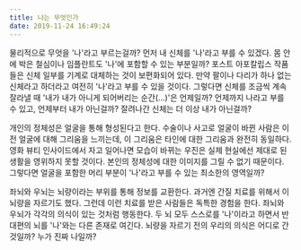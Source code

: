 ```yaml
---
title: 나는 무엇인가
date: 2019-11-24 16:49:24
---
```

물리적으로 무엇을 '나'라고 부르는걸까? 먼저 내 신체를 '나'라고 부를 수 있겠다. 몸 안에 박은 철심이나 임플란트도 '나'에 포함할 수 있는 부분일까? 포스트 아포칼립스 작품들은 신체 일부를 기계로 대체하는 것이 보편화되어 있다. 만약 팔이나 다리가 하나 없는 신체라고 하더라고 여전히 '나'라고 부를 수 있을 것이다. 그렇다면 신체를 조금씩 계속 잘라낼 때 '내가 내가 아니게 되어버리는 순간(...)'은 언제일까? 언제까지 나라고 부를 수 있고, 언제부터 내가 아닌걸까? 잘려나간 신체는 더 이상 내가 아닌걸까?

개인의 정체성은 얼굴을 통해 형성된다고 한다. 수술이나 사고로 얼굴이 바뀐 사람은 이전 얼굴에 대해 그리움을 느끼는데, 이 그리움은 타인에 대한 그리움과 완전히 동일하다. 영화 뷰티 인사이드에서 자고 일어나면 모습이 바뀌는 우진은 실제 현실에선 제대로 된 생활을 영위하지 못할 것이다. 본인의 정체성에 대한 이미지를 그릴 수 없기 때문이다. 그렇다면 얼굴을 포함한 머리 부분이 '나'라고 부를 수 있는 최소한의 영역일까?

좌뇌와 우뇌는 뇌량이라는 부위를 통해 정보를 교환한다. 과거엔 간질 치료를 위해서 이 뇌량을 자르기도 했다. 그런데 이런 치료를 받은 사람들은 독특한 경험을 한다. 좌뇌와 우뇌가 각각의 의식이 있는 것처럼 행동한다. 두 뇌 모두 스스로를 '나'이라고 하면서 반대편의 뇌를 '나'와는 다른 존재로 여긴다. 뇌량을 자르기 전의 우리의 의식은 어디로 간 것일까? 누가 진짜 나일까?